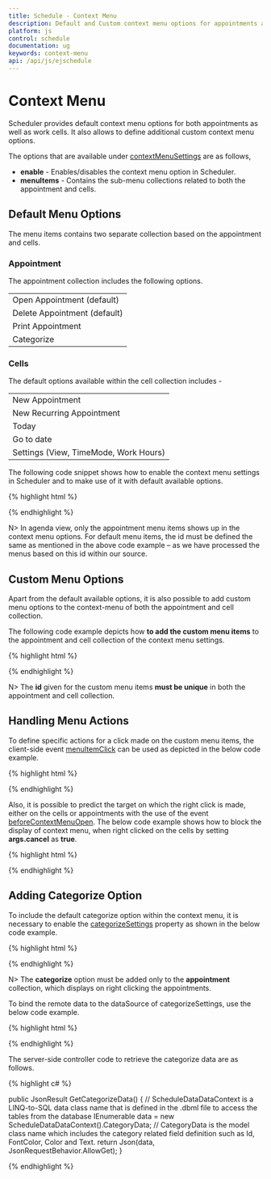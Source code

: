 ```yaml
---
title: Schedule - Context Menu	
description: Default and Custom context menu options for appointments and cells in Scheduler
platform: js
control: schedule
documentation: ug
keywords: context-menu
api: /api/js/ejschedule
---
```

# Context Menu

Scheduler provides default context menu options for both appointments as well as work cells. It also allows to define additional custom context menu options.

The options that are available under [contextMenuSettings](/api/js/ejschedule#members:contextmenusettings) are as follows,

* **enable** - Enables/disables the context menu option in Scheduler.
* **menuItems** - Contains the sub-menu collections related to both the appointment and cells.

## Default Menu Options


The menu items contains two separate collection based on the appointment and cells. 

### Appointment

The appointment collection includes the following options. 

<table>
<tr>
<td>
Open Appointment (default)</td></tr>
<tr>
<td>
Delete Appointment (default)</td></tr>
<tr>
<td>
Print Appointment</td></tr>
<tr>
<td>
Categorize</td></tr>
</table>

### Cells

The default options available within the cell collection includes - 

<table>
<tr>
<td>
New Appointment</td></tr>
<tr>
<td>
New Recurring Appointment</td></tr>
<tr>
<td>
Today</td></tr>
<tr>
<td>
Go to date</td></tr>
<tr>
<td>
Settings (View, TimeMode, Work Hours) </td></tr>
</table>

The following code snippet shows how to enable the context menu settings in Scheduler and to make use of it with default available options. 

{% highlight html %}

<!--Container for ejScheduler widget-->
<div id="Schedule1"></div>

<script type="text/javascript">
$(function() {
    $("#Schedule1").ejSchedule({
        currentDate: new Date(2015, 11, 2),
        contextMenuSettings: {
            enable: true,
            menuItems: {
                appointment: [{
                    id: "open",
                    text: "Open Appointment"
                }, {
                    id: "delete",
                    text: "Delete Appointment"
                }],
                cells: [{
                    id: "new",
                    text: "New Appointment"
                }, {
                    id: "recurrence",
                    text: "New Recurring Appointment"
                }, {
                    id: "today",
                    text: "Today"
                }, {
                    id: "goToDate",
                    text: "Go to date"
                }, {
                    id: "settings",
                    text: "Settings"
                }, {
                    id: "view",
                    text: "View",
                    parentId: "settings"
                }, {
                    id: "timeMode",
                    text: "TimeMode",
                    parentId: "settings"
                }, {
                    id: "view_Day",
                    text: "Day",
                    parentId: "view"
                }, {
                    id: "view_Week",
                    text: "Week",
                    parentId: "view"
                }, {
                    id: "view_Workweek",
                    text: "Workweek",
                    parentId: "view"
                }, {
                    id: "view_Month",
                    text: "Month",
                    parentId: "view"
                }, {
                    id: "timeMode_Hour12",
                    text: "12 Hours",
                    parentId: "timeMode"
                }, {
                    id: "timeMode_Hour24",
                    text: "24 Hours",
                    parentId: "timeMode"
                }, {
                    id: "workhours",
                    text: "Work Hours",
                    parentId: "settings"
                }]
            }
        },
        appointmentSettings: {
            dataSource: [{
                Id: 100,
                Subject: "Research on Sky Miracles",
                StartTime: new Date(2015, 11, 2, 9, 00),
                EndTime: new Date(2015, 11, 2, 10, 30)
            }]
        }
    });
});
</script>

{% endhighlight %}

N> In agenda view, only the appointment menu items shows up in the context menu options. For default menu items, the id must be defined the same as mentioned in the above code example – as we have processed the menus based on this id within our source.

## Custom Menu Options

Apart from the default available options, it is also possible to add custom menu options to the context-menu of both the appointment and cell collection.

The following code example depicts how **to add the custom menu items** to the appointment and cell collection of the context menu settings.

{% highlight html %}

<!--Container for ejScheduler widget-->
<div id="Schedule1"></div>

<script type="text/javascript">
$(function() {
    $("#Schedule1").ejSchedule({
        currentDate: new Date(2015, 11, 2),
        contextMenuSettings: {
            enable: true,
            menuItems: {
                appointment: [{
                    id: "open",
                    text: "Open Appointment"
                }, {
                    id: "delete",
                    text: "Delete Appointment"
                } {
                    id: "option1",
                    text: "User Option 1"
                }],
                cells: [{
                    id: "celloption1",
                    text: "Custom Option 1"
                }]
            }
        },
        appointmentSettings: {
            dataSource: [{
                Id: 100,
                Subject: "Research on Sky Miracles",
                StartTime: new Date(2015, 11, 2, 9, 00),
                EndTime: new Date(2015, 11, 2, 10, 30)
            }]
        }
    });
});
</script>

{% endhighlight %}

N> The **id** given for the custom menu items **must be unique** in both the appointment and cell collection. 

## Handling Menu Actions

To define specific actions for a click made on the custom menu items, the client-side event [menuItemClick](/api/js/ejschedule#events:menuitemclick) can be used as depicted in the below code example.

{% highlight html %}

<!--Container for ejScheduler widget-->
<div id="Schedule1"></div>

<script type="text/javascript">
$(function() {
    $("#Schedule1").ejSchedule({
        currentDate: new Date(2015, 11, 2),
        contextMenuSettings: {
            enable: true,
            menuItems: {
                appointment: [{
                    id: "open",
                    text: "Open Appointment"
                }, {
                    id: "delete",
                    text: "Delete Appointment"
                }, {
                    id: "option1",
                    text: "User Option 1"
                }]
            }
        },
        appointmentSettings: {
            dataSource: [{
                Id: 100,
                Subject: "Research on Sky Miracles",
                StartTime: new Date(2015, 11, 2, 9, 00),
                EndTime: new Date(2015, 11, 2, 10, 30)
            }]
        },
        menuItemClick: function(args) {
            //args.events contains information of the clicked menu item.
            if (args.events.ID == "option1")
                alert("Custom menu clicked");
        }
    });
});
</script>

{% endhighlight %}


Also, it is possible to predict the target on which the right click is made, either on the cells or appointments with the use of the event [beforeContextMenuOpen](/api/js/ejschedule#events:beforecontextmenuopen). The below code example shows how to block the display of context menu, when right clicked on the cells by setting **args.cancel** as **true**.

{% highlight html %}

<!--Container for ejScheduler widget-->
<div id="Schedule1"></div>

<script type="text/javascript">
$(function() {
    $("#Schedule1").ejSchedule({
        currentDate: new Date(2015, 11, 2),
        contextMenuSettings: {
            enable: true,
            menuItems: {
                appointment: [{
                    id: "open",
                    text: "Open Appointment"
                }, {
                    id: "delete",
                    text: "Delete Appointment"
                }, {
                    id: "option1",
                    text: "User Option 1"
                }]
            }
        },
        appointmentSettings: {
            dataSource: [{
                Id: 100,
                Subject: "Research on Sky Miracles",
                StartTime: new Date(2015, 11, 2, 9, 00),
                EndTime: new Date(2015, 11, 2, 10, 30)
            }]
        },
        beforeContextMenuOpen: function(args) {
            //args.events.target – target information to depict either cell/appointment
            if ($(args.events.target).hasClass("e-workcells") || $(args.events.target).hasClass("e-monthcells"))
                args.cancel = true;
        }
    });
});
</script>

{% endhighlight %}

## Adding Categorize Option

To include the default categorize option within the context menu, it is necessary to enable the [categorizeSettings](/api/js/ejschedule#members:categorizesettings) property as shown in the below code example.

{% highlight html %}

<!--Container for ejScheduler widget-->
<div id="Schedule1"></div>

<script type="text/javascript">
$(function() {
    $("#Schedule1").ejSchedule({
        currentDate: new Date(2015, 11, 2),
        contextMenuSettings: {
            enable: true,
            menuItems: {
                appointment: [{
                    id: "open",
                    text: "Open Appointment"
                }, {
                    id: "delete",
                    text: "Delete Appointment"
                }, {
                    id: "categorize",
                    text: "Categorize"
                }],
            }
        },
        categorizeSettings: {
            enable: true
        },
        appointmentSettings: {
            dataSource: [{
                Id: 100,
                Subject: "Research on Sky Miracles",
                StartTime: new Date(2015, 11, 2, 9, 00),
                EndTime: new Date(2015, 11, 2, 10, 30)
            }]
        }
    });
});
</script>

{% endhighlight %}

N> The **categorize** option must be added only to the **appointment** collection, which displays on right clicking the appointments.

To bind the remote data to the dataSource of categorizeSettings, use the below code example.

{% highlight html %}

<!--Container for ejScheduler widget-->
<div id="Schedule1"></div>

<script type="text/javascript">
$(function() {
    var dataManager = ej.DataManager({
        url: "Home/GetCategorizeData",
        adaptor: new ej.UrlAdaptor()
    });
    $("#Schedule1").ejSchedule({
        currentDate: new Date(2015, 11, 2),
        categorizeSettings: {
            enable: true,
            allowMultiple: true,
            dataSource: dataManager,
            id: "Id",
            fontColor: "FontColor",
            color: "Color",
            text: "Text"
        },
        appointmentSettings: {
            categorize: "Categorize",
            dataSource: [{
                Id: 100,
                Subject: "Research on Sky Miracles",
                StartTime: new Date(2015, 11, 2, 9, 00),
                EndTime: new Date(2015, 11, 2, 10, 30),
                Categorize: "1"
            }]
        }
    });
});
</script>

{% endhighlight %}

The server-side controller code to retrieve the categorize data are as follows.

{% highlight c# %}

public JsonResult GetCategorizeData()
{
    // ScheduleDataDataContext is a LINQ-to-SQL data class name that is defined in the .dbml file to access the tables from the database
    IEnumerable data = new ScheduleDataDataContext().CategoryData; // CategoryData is the model class name which includes the category related field definition such as Id, FontColor, Color and Text.
    return Json(data, JsonRequestBehavior.AllowGet);
}

{% endhighlight %}
